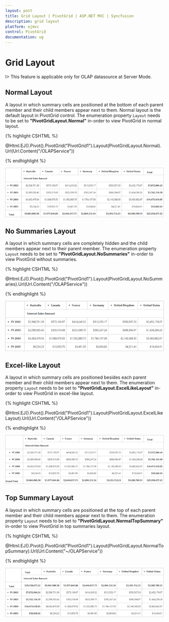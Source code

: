 ```yaml
---
layout: post
title: Grid Layout | PivotGrid | ASP.NET MVC | Syncfusion
description: grid layout
platform: ejmvc
control: PivotGrid
documentation: ug
---
```


# Grid Layout

I> This feature is applicable only for OLAP datasource at Server Mode.

## Normal Layout

A layout in which summary cells are positioned at the bottom of each parent member and their child members appear next to them. Normal layout is the default layout in PivotGrid control. The enumeration property `Layout` needs to be set to **"PivotGridLayout.Normal"** in-order to view PivotGrid in normal layout. 

{% highlight CSHTML %}

@Html.EJ().Pivot().PivotGrid("PivotGrid1").Layout(PivotGridLayout.Normal).Url(Url.Content("/OLAPService")) 

{% endhighlight %}

![](Grid-Layout_images/layout-normal.png)

## No Summaries Layout

A layout in which summary cells are completely hidden and the child members appear next to their parent member.  The enumeration property `Layout` needs to be set to **"PivotGridLayout.NoSummaries"** in-order to view PivotGrid without summaries. 

{% highlight CSHTML %}

@Html.EJ().Pivot().PivotGrid("PivotGrid1").Layout(PivotGridLayout.NoSummaries).Url(Url.Content("/OLAPService"))

{% endhighlight %}

![](Grid-Layout_images/layout-nosummary.png)


## Excel-like Layout

A layout in which summary cells are positioned besides each parent member and their child members appear next to them. The enumeration property `Layout` needs to be set to **"PivotGridLayout.ExcelLikeLayout"** in-order to view PivotGrid in excel-like layout.

{% highlight CSHTML %}

@Html.EJ().Pivot().PivotGrid("PivotGrid1").Layout(PivotGridLayout.ExcelLikeLayout).Url(Url.Content("/OLAPService"))

{% endhighlight %} 

![](Grid-Layout_images/layout-excel.png)


## Top Summary Layout 

A layout in which summary cells are positioned at the top of each parent member and their child members appear next to them. The enumeration property `Layout` needs to be set to **"PivotGridLayout.NormalTopSummary"** in-order to view PivotGrid in top summaries layout. 

{% highlight CSHTML %}

@Html.EJ().Pivot().PivotGrid("PivotGrid1").Layout(PivotGridLayout.NormalTopSummary).Url(Url.Content("~/OLAPService"))

{% endhighlight %}

![](Grid-Layout_images/layout-top.png)

